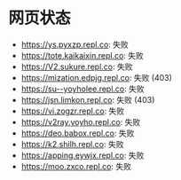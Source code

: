 # 网页状态
- https://ys.pyxzp.repl.co: 失败
- https://tote.kaikaixin.repl.co: 失败
- https://V2.sukure.repl.co: 失败
- https://mization.edpjg.repl.co: 失败 (403)
- https://su--yoyholee.repl.co: 失败
- https://jsn.limkon.repl.co: 失败 (403)
- https://vi.zogzr.repl.co: 失败
- https://v2ray.yoyho.repl.co: 失败
- https://deo.babox.repl.co: 失败
- https://k2.shilh.repl.co: 失败
- https://apping.eywjx.repl.co: 失败
- https://moo.zxco.repl.co: 失败
